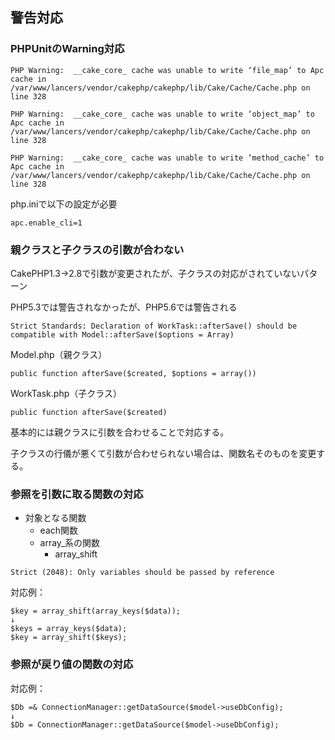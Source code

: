 ## 警告対応

### PHPUnitのWarning対応

```
PHP Warning:  __cake_core_ cache was unable to write ‘file_map’ to Apc cache in /var/www/lancers/vendor/cakephp/cakephp/lib/Cake/Cache/Cache.php on line 328

PHP Warning:  __cake_core_ cache was unable to write ‘object_map’ to Apc cache in /var/www/lancers/vendor/cakephp/cakephp/lib/Cake/Cache/Cache.php on line 328

PHP Warning:  __cake_core_ cache was unable to write ‘method_cache’ to Apc cache in /var/www/lancers/vendor/cakephp/cakephp/lib/Cake/Cache/Cache.php on line 328
```

php.iniで以下の設定が必要
```
apc.enable_cli=1
```

### 親クラスと子クラスの引数が合わない

CakePHP1.3→2.8で引数が変更されたが、子クラスの対応がされていないパターン

PHP5.3では警告されなかったが、PHP5.6では警告される
```
Strict Standards: Declaration of WorkTask::afterSave() should be compatible with Model::afterSave($options = Array) 
```

Model.php（親クラス）
```
public function afterSave($created, $options = array())
```
WorkTask.php（子クラス）
```
public function afterSave($created)
```

基本的には親クラスに引数を合わせることで対応する。

子クラスの行儀が悪くて引数が合わせられない場合は、関数名そのものを変更する。

### 参照を引数に取る関数の対応

- 対象となる関数
  - each関数
  - array_系の関数
    - array_shift

```
Strict (2048): Only variables should be passed by reference
```

対応例：
```
$key = array_shift(array_keys($data));
↓
$keys = array_keys($data);
$key = array_shift($keys);
```

### 参照が戻り値の関数の対応

対応例：
```
$Db =& ConnectionManager::getDataSource($model->useDbConfig);
↓
$Db = ConnectionManager::getDataSource($model->useDbConfig);
```
